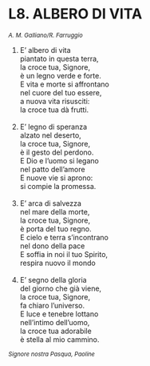 # L8. ALBERO DI VITA

<sub><i>A. M. Galliano/R. Farruggio</i></sub>
<ol>
  <li>E’ albero di vita<br>
    piantato in questa terra,<br>
    la croce tua, Signore,<br>
    è un legno verde e forte.<br>
    E vita e morte si affrontano<br>
    nel cuore del tuo essere,<br>
    a nuova vita risusciti:<br>
    la croce tua dà frutti.</li><br>
  <li>E’ legno di speranza<br>
    alzato nel deserto,<br>
    la croce tua, Signore,<br>
    è il gesto del perdono.<br>
    E Dio e l’uomo si legano<br>
    nel patto dell’amore<br>
    E nuove vie si aprono:<br>
    si compie la promessa.</li><br>
  <li>E’ arca di salvezza<br>
    nel mare della morte,<br>
    la croce tua, Signore,<br>
    è porta del tuo regno.<br>
    E cielo e terra s’incontrano<br>
    nel dono della pace<br>
    E soffia in noi il tuo Spirito,<br>
    respira nuovo il mondo</li><br>
  <li>E’ segno della gloria<br>
    del giorno che già viene,<br>
    la croce tua, Signore,<br>
    fa chiaro l’universo.<br>
    E luce e tenebre lottano<br>
    nell’intimo dell’uomo,<br>
    la croce tua adorabile<br>
    è stella al mio cammino.</li>
</ol>
<sub><i>Signore nostra Pasqua, Paoline</i></sub>

